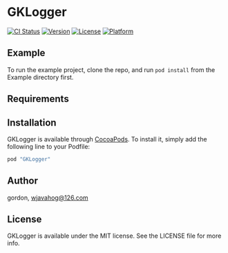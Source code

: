 # GKLogger

[![CI Status](http://img.shields.io/travis/gordon/GKLogger.svg?style=flat)](https://travis-ci.org/gordon/GKLogger)
[![Version](https://img.shields.io/cocoapods/v/GKLogger.svg?style=flat)](http://cocoapods.org/pods/GKLogger)
[![License](https://img.shields.io/cocoapods/l/GKLogger.svg?style=flat)](http://cocoapods.org/pods/GKLogger)
[![Platform](https://img.shields.io/cocoapods/p/GKLogger.svg?style=flat)](http://cocoapods.org/pods/GKLogger)

## Example

To run the example project, clone the repo, and run `pod install` from the Example directory first.

## Requirements

## Installation

GKLogger is available through [CocoaPods](http://cocoapods.org). To install
it, simply add the following line to your Podfile:

```ruby
pod "GKLogger"
```

## Author

gordon, wjavahog@126.com

## License

GKLogger is available under the MIT license. See the LICENSE file for more info.
